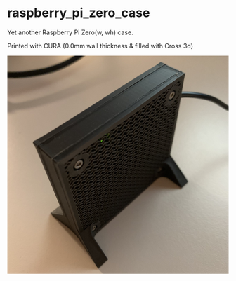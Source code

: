 # raspberry_pi_zero_case
Yet another Raspberry Pi Zero(w, wh) case.

Printed with CURA (0.0mm wall thickness & filled with Cross 3d)

![Image of Result](result.png)
